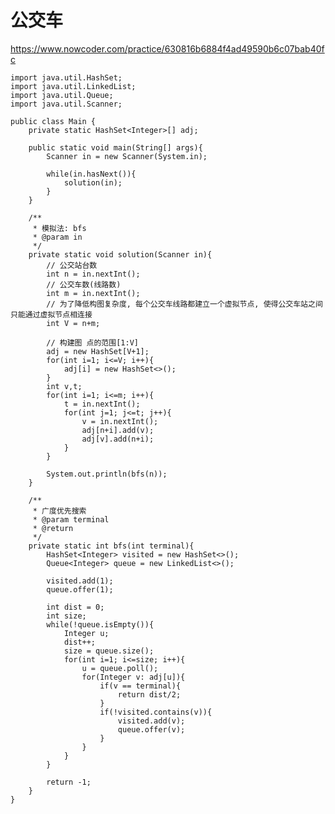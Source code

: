 # 公交车
https://www.nowcoder.com/practice/630816b6884f4ad49590b6c07bab40fc

    import java.util.HashSet;
    import java.util.LinkedList;
    import java.util.Queue;
    import java.util.Scanner;
    
    public class Main {
        private static HashSet<Integer>[] adj;
    
        public static void main(String[] args){
            Scanner in = new Scanner(System.in);
    
            while(in.hasNext()){
                solution(in);
            }
        }
    
        /**
         * 模拟法: bfs
         * @param in
         */
        private static void solution(Scanner in){
            // 公交站台数
            int n = in.nextInt();
            // 公交车数(线路数)
            int m = in.nextInt();
            // 为了降低构图复杂度, 每个公交车线路都建立一个虚拟节点, 使得公交车站之间只能通过虚拟节点相连接
            int V = n+m;
    
            // 构建图 点的范围[1:V]
            adj = new HashSet[V+1];
            for(int i=1; i<=V; i++){
                adj[i] = new HashSet<>();
            }
            int v,t;
            for(int i=1; i<=m; i++){
                t = in.nextInt();
                for(int j=1; j<=t; j++){
                    v = in.nextInt();
                    adj[n+i].add(v);
                    adj[v].add(n+i);
                }
            }
    
            System.out.println(bfs(n));
        }
    
        /**
         * 广度优先搜索
         * @param terminal
         * @return
         */
        private static int bfs(int terminal){
            HashSet<Integer> visited = new HashSet<>();
            Queue<Integer> queue = new LinkedList<>();
    
            visited.add(1);
            queue.offer(1);
    
            int dist = 0;
            int size;
            while(!queue.isEmpty()){
                Integer u;
                dist++;
                size = queue.size();
                for(int i=1; i<=size; i++){
                    u = queue.poll();
                    for(Integer v: adj[u]){
                        if(v == terminal){
                            return dist/2;
                        }
                        if(!visited.contains(v)){
                            visited.add(v);
                            queue.offer(v);
                        }
                    }
                }
            }
    
            return -1;
        }
    }
    

